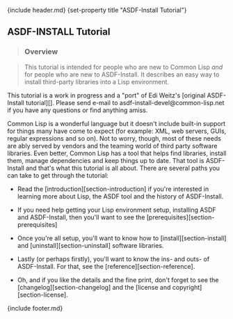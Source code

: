 {include header.md}
{set-property title "ASDF-Install Tutorial"}

## ASDF-INSTALL Tutorial

> 
> ### Overview

> This tutorial is intended for people who are new to Common Lisp _and_ for people who are new to ASDF-Install. It describes an easy way to install third-party libraries into a Lisp environment.
 
<div class="note">
This tutorial is a work in progress and a "port" of Edi Weitz's [original ASDF-Install tutorial][]. Please send e-mail to asdf-install-devel@common-lisp.net if you have any questions or find anything amiss.
</div>

  [original ASDF-Install tutorial]: index-save.html

Common Lisp is a wonderful language but it doesn't include built-in support 
for things many have come to expect (for example: XML, web servers, GUIs, regular expressions and so on). Not to worry, though, most of these needs are ably 
served by vendors and the teaming world of third party software libraries. Even
better, Common Lisp has a tool that helps find libraries, install them, manage 
dependencies and keep things up to date. That tool is ASDF-Install and that's 
what this tutorial is all about. There are several paths you can take to get through the tutorial:

* Read the [introduction][section-introduction] if you're interested in learning more about Lisp, the ASDF tool and the history of ASDF-Install. 

* If you need help getting your Lisp environment setup, installing ASDF and ASDF-Install, then you'll want to see the [prerequisites][section-prerequisites]

* Once you're all setup, you'll want to know how to [install][section-install] and [uninstall][section-uninstall] software libraries.

* Lastly (or perhaps firstly), you'll want to know the ins- and outs- of ASDF-Install. For that, see the [reference][section-reference].

* Oh, and if you like the details and the fine print, don't forget to see the [changelog][section-changelog] and the [license and copyright][section-license].


{include footer.md}

